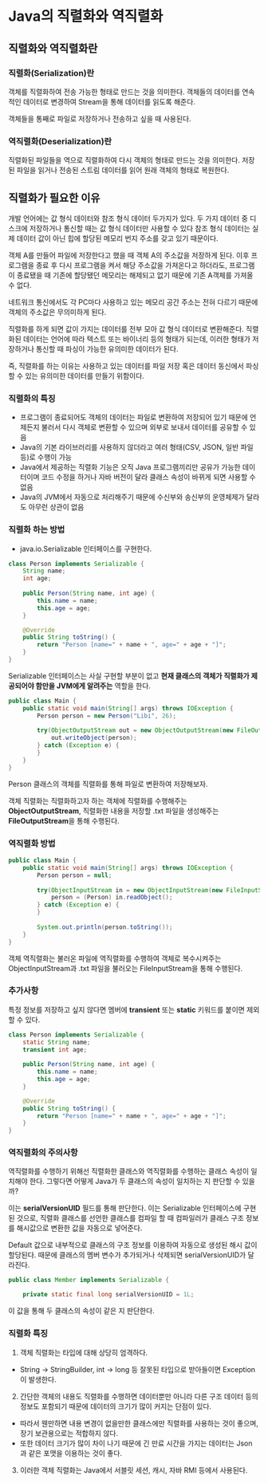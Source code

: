 # Java의 직렬화와 역직렬화

## 직렬화와 역직렬화란

### 직렬화(Serialization)란

객체를 직렬화하여 전송 가능한 형태로 만드는 것을 의미한다. 객체들의 데이터를 연속적인 데이터로 변경하여 Stream을 통해 데이터를 읽도록 해준다.

객체들을 통째로 파일로 저장하거나 전송하고 싶을 때 사용된다.


### 역직렬화(Deserialization)란

직렬화된 파일들을 역으로 직렬화하여 다시 객체의 형태로 만드는 것을 의미한다. 저장된 파일을 읽거나 전송된 스트림 데이터를 읽어 원래 객체의 형태로 복원한다.


## 직렬화가 필요한 이유

개발 언어에는 값 형식 데이터와 참조 형식 데이터 두가지가 있다. 두 가지 데이터 중 디스크에 저장하거나 통신할 때는 값 형식 데이터만 사용할 수 있다 
참조 형식 데이터는 실제 데이터 값이 아닌 힙에 할당된 메모리 번지 주소를 갖고 있기 때문이다.

객체 A를 만들어 파일에 저장한다고 했을 때 객체 A의 주소값을 저장하게 된다. 
이후 프로그램을 종료 후 다시 프로그램을 켜서 해당 주소값을 가져온다고 하더라도, 프로그램이 종료됐을 때 기존에 할당됐던 메모리는 해제되고 없기 때문에 기존 A객체를 가져올 수 없다. 

네트워크 통신에서도 각 PC마다 사용하고 있는 메모리 공간 주소는 전혀 다르기 때문에 객체의 주소값은 무의미하게 된다.

직렬화를 하게 되면 값이 가지는 데이터를 전부 모아 값 형식 데이터로 변환해준다. 직렬화된 데이터는 언어에 따라 텍스트 또는 바이너리 등의 형태가 되는데, 이러한 형태가 저장하거나 통신할 때 파싱이 가능한 유의미한 데이터가 된다.

즉, 직렬화를 하는 이유는 사용하고 있는 데이터를 파일 저장 혹은 데이터 동신에서 파싱할 수 있는 유의미한 데이터를 만들기 위함이다.


### 직렬화의 특징

* 프로그램이 종료되어도 객체의 데이터는 파일로 변환하여 저장되어 있기 때문에 언제든지 불러서 다시 객체로 변환할 수 있으며 외부로 보내서 데이터를 공유할 수 있음
* Java의 기본 라이브러리를 사용하지 않더라고 여러 형태(CSV, JSON, 일반 파일 등)로 수행이 가능
* Java에서 제공하는 직렬화 기능은 오직 Java 프로그램끼리만 공유가 가능한 데이터이며 코드 수정을 하거나 자바 버전이 달라 클래스 속성이 바뀌게 되면 사용할 수 없음
* Java의 JVM에서 자동으로 처리해주기 때문에 수신부와 송신부의 운영체제가 달라도 아무런 상관이 없음


### 직렬화 하는 방법
* java.io.Serializable 인터페이스를 구현한다.

```java
class Person implements Serializable {
	String name;
	int age;
	
	public Person(String name, int age) {
		this.name = name;
		this.age = age;
	}

	@Override
	public String toString() {
		return "Person [name=" + name + ", age=" + age + "]";
	}
}
```

Serializable 인터페이스는 사실 구현할 부분이 없고 **현재 클래스의 객체가 직렬화가 제공되어야 함만을 JVM에게 알려주는** 역할을 한다.

```java
public class Main {
	public static void main(String[] args) throws IOException {
		Person person = new Person("Libi", 26);
		
		try(ObjectOutputStream out = new ObjectOutputStream(new FileOutputStream("Serialization.txt"))){
			out.writeObject(person);
		} catch (Exception e) {
		}
	}
}
```

Person 클래스의 객체를 직렬화를 통해 파일로 변환하여 저장해보자.

객체 직렬화는 직렬화하고자 하는 객체에 직렬화를 수행해주는 **ObjectOutputStream**, 직렬화한 내용을 저장할 .txt 파일을 생성해주는 **FileOutputStream**을 통해 수행된다.


### 역직렬화 방법
```java
public class Main {
	public static void main(String[] args) throws IOException {
		Person person = null;
		
		try(ObjectInputStream in = new ObjectInputStream(new FileInputStream("Serialization.txt"))){
			person = (Person) in.readObject();
		} catch (Exception e) {
		}
		
		System.out.println(person.toString());
	}
}
```

객체 역직렬화는 불러온 파일에 역직렬화를 수행하여 객체로 복수시켜주는 ObjectInputStream과 .txt 파일을 불러오는 FileInputStream을 통해 수행된다.

### 추가사항

특정 정보를 저장하고 싶지 않다면 멤버에 **transient** 또는 **static** 키워드를 붙이면 제외할 수 있다.

```java
class Person implements Serializable {
	static String name;
	transient int age;
	
	public Person(String name, int age) {
		this.name = name;
		this.age = age;
	}

	@Override
	public String toString() {
		return "Person [name=" + name + ", age=" + age + "]";
	}
}
```

### 역직렬화의 주의사항
역직렬화를 수행하기 위해선 직렬화한 클래스와 역직렬화를 수행하는 클래스 속성이 일치해야 한다.
그렇다면 어떻게 Java가 두 클래스의 속성이 일치하는 지 판단할 수 있을까?

이는 **serialVersionUID** 필드를 통해 판단한다. 이는 Serializable 인터페이스에 구현된 것으로, 직렬화 클래스를 선언한 클래스를 컴파일 할 때 컴파일러가 클래스 구조 정보를 해시값으로 변환한 값을 자동으로 넣어준다.

Default 값으로 내부적으로 클래스의 구조 정보를 이용하여 자동으로 생성된 해시 값이 할당된다. 때문에 클래스의 멤버 변수가 추가되거나 삭제되면 serialVersionUID가 달라진다.

```java
public class Member implements Serializable {

    private static final long serialVersionUID = 1L;
```
이 값을 통해 두 클래스의 속성이 같은 지 판단한다.

### 직렬화 특징
1. 객체 직렬화는 타입에 대해 상당히 엄격하다.
  *  String → StringBuilder, int → long 등 잘못된 타입으로 받아들이면 Exception이 발생한다.
2. 간단한 객체의 내용도 직렬화를 수행하면 데이터뿐만 아니라 다른 구조 데이터 등의 정보도 포함되기 때문에 데이터의 크기가 많이 커지는 단점이 있다.
  * 따라서 웬만하면 내용 변경이 없을만한 클래스에만 직렬화를 사용하는 것이 좋으며, 장기 보관용으로는 적합하지 않다.
  * 또한 데이터 크기가 많이 차이 나기 때문에 긴 만료 시간을 가지는 데이터는 Json 과 같은 포맷을 이용하는 것이 좋다.
3. 이러한 객체 직렬화는 Java에서 서블릿 세션, 캐시, 자바 RMI 등에서 사용된다.

